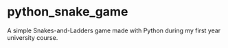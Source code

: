# python_snake_game
A simple Snakes-and-Ladders game made with Python during my first year university course.
